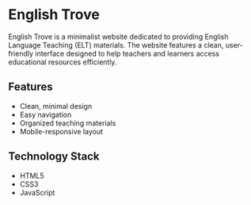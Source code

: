 # English Trove

English Trove is a minimalist website dedicated to providing English Language Teaching (ELT) materials. The website features a clean, user-friendly interface designed to help teachers and learners access educational resources efficiently.

## Features
- Clean, minimal design
- Easy navigation
- Organized teaching materials
- Mobile-responsive layout

## Technology Stack
- HTML5
- CSS3
- JavaScript
